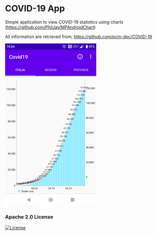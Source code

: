 # COVID-19 App
Simple application to view COVID-19 statistics using charts (https://github.com/PhilJay/MPAndroidChart)

All information are retrieved from; https://github.com/pcm-dpc/COVID-19

<div class="row">
  <div class="column">
    <img src="https://github.com/ccodega/covid19app/blob/master/screenshot.png?raw=true" alt="COVID-19" data-canonical-src="https://github.com/ccodega/covid19app/blob/master/screenshot.png?raw=true" width="300"/>
  </div>
</div>

### Apache 2.0 License
[![License](https://img.shields.io/badge/License-Apache%202.0-yellowgreen.svg)](https://opensource.org/licenses/Apache-2.0)  
